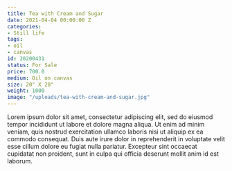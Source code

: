 ```yaml
---
title: Tea with Cream and Sugar
date: 2021-04-04 00:00:00 Z
categories:
- Still life
tags:
- oil
- canvas
id: 20200431
status: For Sale
price: 700.0
medium: Oil on canvas
size: 20" X 20"
weight: 1000
image: "/uploads/tea-with-cream-and-sugar.jpg"
---
```


Lorem ipsum dolor sit amet, consectetur adipiscing elit, sed do eiusmod tempor incididunt ut labore et dolore magna aliqua. Ut enim ad minim veniam, quis nostrud exercitation ullamco laboris nisi ut aliquip ex ea commodo consequat. Duis aute irure dolor in reprehenderit in voluptate velit esse cillum dolore eu fugiat nulla pariatur. Excepteur sint occaecat cupidatat non proident, sunt in culpa qui officia deserunt mollit anim id est laborum.